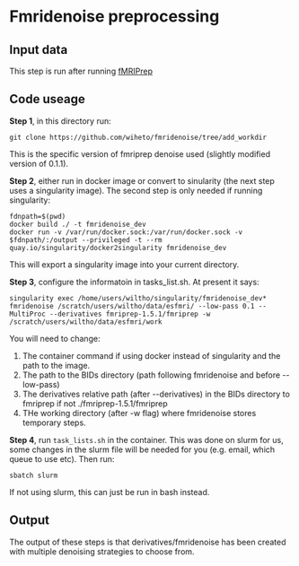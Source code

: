# Fmridenoise preprocessing

## Input data

This step is run after running [fMRIPrep](https://github.com/wiheto/esfmri_connectivity/tree/master/preprocessing/fmriprep)

## Code useage 

__Step 1__, in this directory run:

`git clone https://github.com/wiheto/fmridenoise/tree/add_workdir`

This is the specific version of fmriprep denoise used (slightly modified version of 0.1.1). 

__Step 2__, either run in docker image or convert to sinularity (the next step uses a singularity image). The second step is only needed if running singularity: 

```
fdnpath=$(pwd)
docker build ./ -t fmridenoise_dev
docker run -v /var/run/docker.sock:/var/run/docker.sock -v $fdnpath/:/output --privileged -t --rm quay.io/singularity/docker2singularity fmridenoise_dev
```

This will export a singularity image into your current directory.

__Step 3__, configure the informatoin in tasks_list.sh. At present it says: 

`singularity exec /home/users/wiltho/singularity/fmridenoise_dev* fmridenoise /scratch/users/wiltho/data/esfmri/ --low-pass 0.1 --MultiProc --derivatives fmriprep-1.5.1/fmriprep -w /scratch/users/wiltho/data/esfmri/work`

You will need to change: 

1. The container command if using docker instead of singularity and the path to the image.  
2. The path to the BIDs directory (path following fmridenoise and before --low-pass)
3. The derivatives relative path (after --derivatives) in the BIDs directory to fmriprep if not ./fmriprep-1.5.1/fmriprep
4. THe working directory (after -w flag) where fmridenoise stores temporary steps.     

__Step 4__, run `task_lists.sh` in the container. This was done on slurm for us, some changes in the slurm file will be needed for you (e.g. email, which queue to use etc). Then run:

`sbatch slurm`   

If not using slurm, this can just be run in bash instead. 

## Output

The output of these steps is that derivatives/fmridenoise has been created with multiple denoising strategies to choose from.
